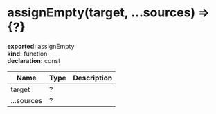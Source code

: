 # assignEmpty(target, ...sources) => {?}      
  
**exported:** assignEmpty      
**kind:** function      
**declaration:** const      
  
  
  
| Name | Type | Description |        
|------|------|-------------|        
| target | ? |   |      
| ...sources | ? |   |      
  
